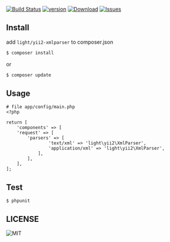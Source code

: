 
[![Build Status](https://img.shields.io/travis/lichunqiang/yii2-xmlparser.svg?style=flat-square)](http://travis-ci.org/lichunqiang/yii2-xmlparser)
[![version](https://img.shields.io/packagist/v/light/yii2-xmlparser.svg?style=flat-square)](https://packagist.org/packages/light/yii2-xmlparser)
[![Download](https://img.shields.io/packagist/dd/light/yii2-xmlparser.svg?style=flat-square)](https://packagist.org/packages/light/yii2-xmlparser)
[![Issues](https://img.shields.io/github/issues/lichunqiang/yii2-xmlparser.svg?style=flat-square)](https://github.com/lichunqiang/yii2-xmlparser/issues)
## Install

add `light/yii2-xmlparser` to composer.json

```sh
$ composer install
```

or

```sh
$ composer update
```

## Usage

```
# file app/config/main.php
<?php

return [
    'components' => [
    'request' => [
        'parsers' => [
	        	'text/xml' => 'light\yii2\XmlParser',
	            'application/xml' => 'light\yii2\XmlParser',
	        ],
        ],
    ],
];

```

## Test

```
$ phpunit
```
## LICENSE

![MIT](https://img.shields.io/badge/license-MIT-blue.svg?style=flat-square)

